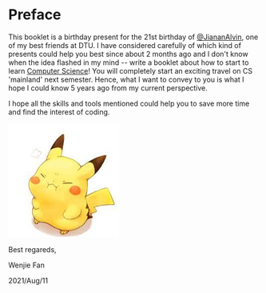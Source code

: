 # Preface

This booklet is a birthday present for the 21st birthday of [@JiananAlvin](https://github.com/JiananAlvin), one of my best friends at DTU. I have considered carefully of which kind of presents could help you best since about 2 months ago and I don't know when the idea flashed in my mind -- write a booklet about how to start to learn <u>Computer Science</u>! You will completely start an exciting travel on CS 'mainland' next semester. Hence, what I want to convey to you is what I hope I could know 5 years ago from my current perspective. 

I hope all the skills and tools mentioned could help you to save more time and find the interest of coding.

 ![pikaqiu](https://raw.githubusercontent.com/gggdttt/ImageBeds/master/%E4%B8%8B%E8%BD%BD.jpg)

Best regareds,

Wenjie Fan

2021/Aug/11
